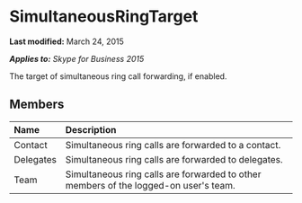 
# SimultaneousRingTarget 

 **Last modified:** March 24, 2015

 _**Applies to:** Skype for Business 2015_

The target of simultaneous ring call forwarding, if enabled.


## Members





|**Name**|**Description**|
|:-----|:-----|
|Contact|Simultaneous ring calls are forwarded to a contact.|
|Delegates|Simultaneous ring calls are forwarded to delegates.|
|Team|Simultaneous ring calls are forwarded to other members of the logged-on user's team.|
